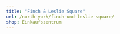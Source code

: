 ```yaml
---
title: "Finch & Leslie Square"
url: /north-york/finch-und-leslie-square/
shop: Einkaufszentrum
---
```


